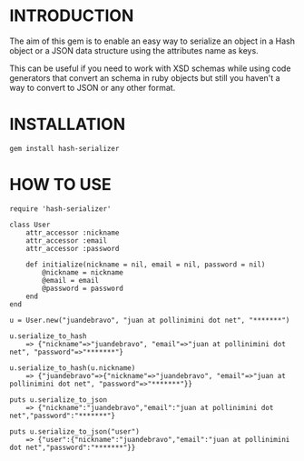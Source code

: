 
# INTRODUCTION

The aim of this gem is to enable an easy way to serialize an object in a Hash object or a JSON data structure using
the attributes name as keys.

This can be useful if you need to work with XSD schemas while using code generators that convert an schema in
ruby objects but still you haven't a way to convert to JSON or any other format.

# INSTALLATION
    gem install hash-serializer

# HOW TO USE

    require 'hash-serializer'

    class User
        attr_accessor :nickname
        attr_accessor :email
        attr_accessor :password

        def initialize(nickname = nil, email = nil, password = nil)
            @nickname = nickname
            @email = email
            @password = password
        end
    end

    u = User.new("juandebravo", "juan at pollinimini dot net", "*******")

    u.serialize_to_hash
        => {"nickname"=>"juandebravo", "email"=>"juan at pollinimini dot net", "password"=>"*******"}

    u.serialize_to_hash(u.nickname)
        => {"juandebravo"=>{"nickname"=>"juandebravo", "email"=>"juan at pollinimini dot net", "password"=>"*******"}}

    puts u.serialize_to_json
        => {"nickname":"juandebravo","email":"juan at pollinimini dot net","password":"*******"}

    puts u.serialize_to_json("user")
        => {"user":{"nickname":"juandebravo","email":"juan at pollinimini dot net","password":"*******"}}

